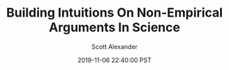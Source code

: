 ---
layout: podcast
title: "Building Intuitions On Non-Empirical Arguments In Science"
author: Scott Alexander
description: https://slatestarcodex.com/2019/11/06/building-intuitions-on-non-empirical-arguments-in-science/
date: 2019-11-06 22:40:00 PST
length: 4846413
duration: 1211
guid: building-intuitions-on-non-empirical-arguments-in-science
---